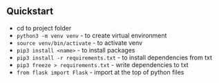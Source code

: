 ## Quickstart

- cd to project folder
- `python3 -m venv venv` - to create virtual environment
- `source venv/bin/activate` - to activate venv
- `pip3 install <name>` - to install packages
- `pip3 install -r requirements.txt` - to install dependencies from txt
- `pip3 freeze > requirements.txt` - write dependencies to txt
- `from flask import Flask` - import at the top of python files


<!-- environment variables -->

<!-- ## Share Code Between Files -->
<!-- from <filename> import ... -->